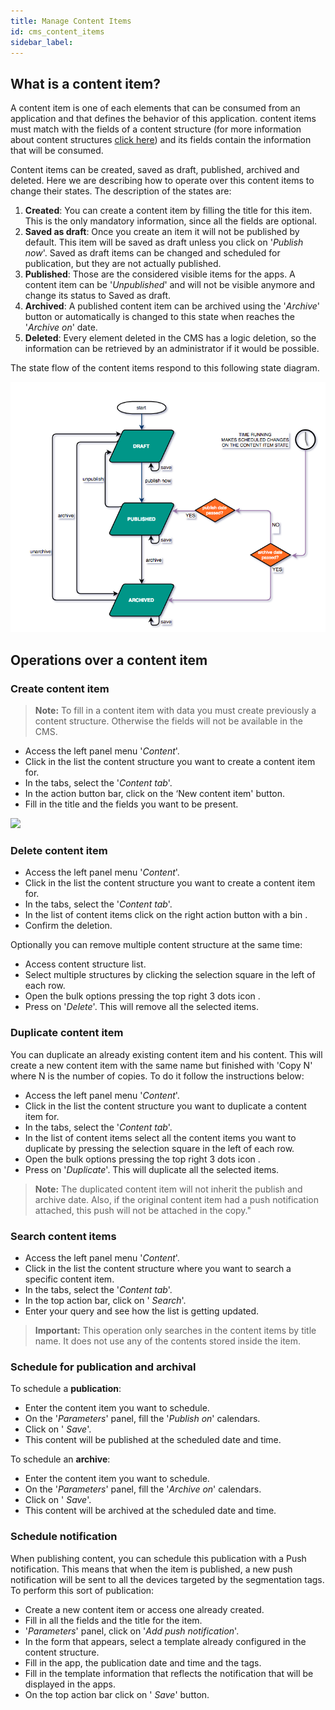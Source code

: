 ```yaml
---
title: Manage Content Items
id: cms_content_items
sidebar_label: 
---
```


## What is a content item?

A content item is one of each elements that can be consumed from an application and that defines the behavior of this application.
content items must match with the fields of a content structure (for more information about content structures [click here](cms_content_modules.html))
and its fields contain the information that will be consumed.

Content items can be created, saved as draft, published, archived and deleted. Here we are describing how to operate over this content
items to change their states. The description of the states are:

1. **Created**: You can create a content item by filling the title for this item. This is the only mandatory information, since
all the fields are optional.
2. **Saved as draft**: Once you create an item it will not be published by default. This item will be saved as draft unless you click on
   '*Publish now*'. Saved as draft items can be changed and scheduled for publication, but they are not actually published.
3. **Published**: Those are the considered visible items for the apps. A content item can be '*Unpublished*' and will not be visible anymore 
and change its status to Saved as draft. 
1. **Archived**: A published content item can be archived using the '*Archive*' button or automatically is changed to this state 
when reaches the '*Archive on*' date.
5. **Deleted**: Every element deleted in the CMS has a logic deletion, so the information can be retrieved by an administrator
   if it would be possible.
   
The state flow of the content items respond to this following state diagram.


![](/img/content-item-states-flow.png)


## Operations over a content item

### Create content item

> **Note:** To fill in a content item with data you must create previously a content structure. Otherwise the fields will not be available in the CMS.

- Access the left panel menu '*Content*'.
- Click in the list the content structure you want to create a content item for.
- In the tabs, select the '*Content tab*'.
- In the action button bar, click on the ‘New content item' button.
- Fill in the title and the fields you want to be present.


![](/img/tutorial_create_content_item.gif)


### Delete content item
- Access the left panel menu '*Content*'.
- Click in the list the content structure you want to create a content item for.
- In the tabs, select the '*Content tab*'.
- In the list of content items click on the right action button with a bin <span class="fa fa-trash"></span>.
- Confirm the deletion.

Optionally you can remove multiple content structure at the same time:

- Access content structure list.
- Select multiple structures by clicking the selection square in the left of each row.
- Open the bulk options pressing the top right 3 dots icon <span class="fa fa-ellipsis-v"></span>.
- Press on '*Delete*'. This will remove all the selected items.

### Duplicate content item

You can duplicate an already existing content item and his content. This will create a new content item with the same name 
but finished with 'Copy N' where N is the number of copies. To do it follow the instructions below:

- Access the left panel menu '*Content*'.
- Click in the list the content structure you want to duplicate a content item for.
- In the tabs, select the '*Content tab*'.
- In the list of content items select all the content items you want to duplicate by pressing the selection square in the left of each row.
- Open the bulk options pressing the top right 3 dots icon <span class="fa fa-ellipsis-v"></span>.
- Press on '*Duplicate*'. This will duplicate all the selected items.

> **Note:** The duplicated content item will not inherit the publish and archive date. Also, if the original content item had a push notification attached, this push will not be attached in the copy."

### Search content items

- Access the left panel menu '*Content*'.
- Click in the list the content structure where you want to search a specific content item.
- In the tabs, select the '*Content tab*'.
- In the top action bar, click on '<span class="fa fa-search"></span> *Search*'.
- Enter your query and see how the list is getting updated.

> **Important:** This operation only searches in the content items by title name. It does not use any of the contents stored inside the item.

### Schedule for publication and archival

To schedule a **publication**:

- Enter the content item you want to schedule.
- On the '*Parameters*' panel, fill the '*Publish on*' calendars.
- Click on '<span class="fa fa-upload"></span> *Save*'.
- This content will be published at the scheduled date and time.

To schedule an **archive**:

- Enter the content item you want to schedule.
- On the '*Parameters*' panel, fill the '*Archive on*' calendars.
- Click on '<span class="fa fa-upload"></span> *Save*'.
- This content will be archived at the scheduled date and time.

### Schedule notification

When publishing content, you can schedule this publication with a Push notification. This means that when the item is published, a new
push notification will be sent to all the devices targeted by the segmentation tags. To perform this sort of publication:

- Create a new content item or access one already created.
- Fill in all the fields and the title for the item.
- '*Parameters*' panel, click on '*Add push notification*'.
- In the form that appears, select a template already configured in the content structure.
- Fill in the app, the publication date and time and the tags.
- Fill in the template information that reflects the notification that will be displayed in the apps.
- On the top action bar click on '<span class="fa fa-upload"></span> *Save*' button.